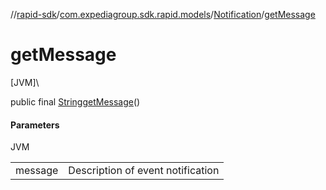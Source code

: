 //[rapid-sdk](../../../index.md)/[com.expediagroup.sdk.rapid.models](../index.md)/[Notification](index.md)/[getMessage](get-message.md)

# getMessage

[JVM]\

public final [String](https://docs.oracle.com/javase/8/docs/api/java/lang/String.html)[getMessage](get-message.md)()

#### Parameters

JVM

| | |
|---|---|
| message | Description of event notification |
